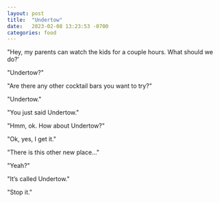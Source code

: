 ```yaml
---
layout: post
title:  "Undertow"
date:   2023-02-08 13:23:53 -0700
categories: food
---
```

"Hey, my parents can watch the kids for a couple hours. What should we do?’

"Undertow?"

"Are there any other cocktail bars you want to try?"

"Undertow."

"You just said Undertow."

"Hmm, ok. How about Undertow?"

"Ok, yes, I get it."

"There is this other new place…"

"Yeah?"

"It’s called Undertow."

"Stop it."